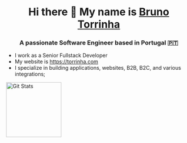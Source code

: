 <h1 align="center">Hi there 👋 My name is <a href="https://torrinha.com">Bruno Torrinha</a></h1>
<h3 align="center">A passionate Software Engineer based in Portugal 🇵🇹</h3>

- I work as a Senior Fullstack Developer
- My website is https://torrinha.com
- I specialize in building applications, websites, B2B, B2C, and various integrations;

<a href="https://github.com/akazorg"><img alt="Git Stats" src="https://github-readme-stats.vercel.app/api?username=akazorg&show_icons=true" height="150" /></a>
